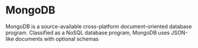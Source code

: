 # MongoDB

MongoDB is a source-available cross-platform document-oriented database program. Classified as a NoSQL database program, MongoDB uses JSON-like documents with optional schemas